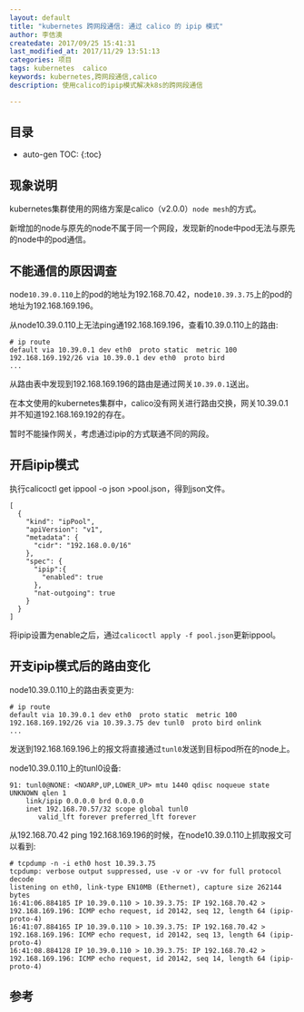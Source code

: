 ```yaml
---
layout: default
title: "kubernetes 跨网段通信: 通过 calico 的 ipip 模式"
author: 李佶澳
createdate: 2017/09/25 15:41:31
last_modified_at: 2017/11/29 13:51:13
categories: 项目
tags: kubernetes  calico
keywords: kubernetes,跨网段通信,calico
description: 使用calico的ipip模式解决k8s的跨网段通信

---
```


## 目录
* auto-gen TOC:
{:toc}

## 现象说明

kubernetes集群使用的网络方案是calico（v2.0.0）`node mesh`的方式。

新增加的node与原先的node不属于同一个网段，发现新的node中pod无法与原先的node中的pod通信。

## 不能通信的原因调查

node`10.39.0.110`上的pod的地址为192.168.70.42，node`10.39.3.75`上的pod的地址为192.168.169.196。

从node10.39.0.110上无法ping通192.168.169.196，查看10.39.0.110上的路由:

	# ip route
	default via 10.39.0.1 dev eth0  proto static  metric 100
	192.168.169.192/26 via 10.39.0.1 dev eth0  proto bird
	...

从路由表中发现到192.168.169.196的路由是通过网关`10.39.0.1`送出。

在本文使用的kubernetes集群中，calico没有网关进行路由交换，网关10.39.0.1并不知道192.168.169.192的存在。

暂时不能操作网关，考虑通过ipip的方式联通不同的网段。

## 开启ipip模式

执行calicoctl get ippool -o json >pool.json，得到json文件。

	[
	  {
	    "kind": "ipPool",
	    "apiVersion": "v1",
	    "metadata": {
	      "cidr": "192.168.0.0/16"
	    },
	    "spec": {
	      "ipip":{
	        "enabled": true
	      },
	      "nat-outgoing": true
	    }
	  }
	]

将ipip设置为enable之后，通过`calicoctl apply -f pool.json`更新ippool。

## 开支ipip模式后的路由变化

node10.39.0.110上的路由表变更为:

	# ip route
	default via 10.39.0.1 dev eth0  proto static  metric 100
	192.168.169.192/26 via 10.39.3.75 dev tunl0  proto bird onlink
	...

发送到192.168.169.196上的报文将直接通过`tunl0`发送到目标pod所在的node上。

node10.39.0.110上的tunl0设备:

	91: tunl0@NONE: <NOARP,UP,LOWER_UP> mtu 1440 qdisc noqueue state UNKNOWN qlen 1
		link/ipip 0.0.0.0 brd 0.0.0.0
		inet 192.168.70.57/32 scope global tunl0
		   valid_lft forever preferred_lft forever

从192.168.70.42 ping 192.168.169.196的时候，在node10.39.0.110上抓取报文可以看到:

	# tcpdump -n -i eth0 host 10.39.3.75
	tcpdump: verbose output suppressed, use -v or -vv for full protocol decode
	listening on eth0, link-type EN10MB (Ethernet), capture size 262144 bytes
	16:41:06.884185 IP 10.39.0.110 > 10.39.3.75: IP 192.168.70.42 > 192.168.169.196: ICMP echo request, id 20142, seq 12, length 64 (ipip-proto-4)
	16:41:07.884165 IP 10.39.0.110 > 10.39.3.75: IP 192.168.70.42 > 192.168.169.196: ICMP echo request, id 20142, seq 13, length 64 (ipip-proto-4)
	16:41:08.884128 IP 10.39.0.110 > 10.39.3.75: IP 192.168.70.42 > 192.168.169.196: ICMP echo request, id 20142, seq 14, length 64 (ipip-proto-4)

## 参考
